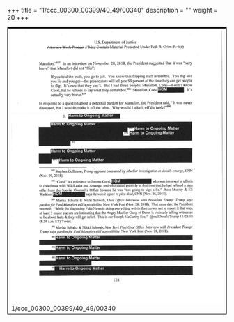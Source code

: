 +++
title = "1/ccc_00300_00399/40_49/00340"
description = ""
weight = 20
+++

<table style="border:2px solid black;max-width:800px;max-height:800px;" 
><tr><td>
<img class="center-fit-jpg"
src="/jpg_/jpg_mueller_report_searchable_340.jpg">
1/ccc_00300_00399/40_49/00340
</img></td></tr></table>

